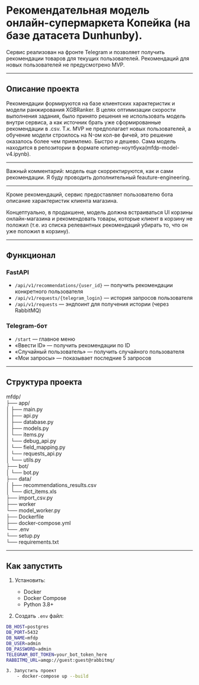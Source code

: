 # Рекомендательная модель онлайн-супермаркета Копейка (на базе датасета Dunhunby).
Сервис реализован на фронте Telegram и позволяет получить рекомендации товаров для текущих пользователей. Рекомендаций для новых пользователей не предусмотрено MVP.

---

## Описание проекта

Рекомендации формируются на базе клиентских характеристик и модели ранжирования XGBRanker. 
В целях оптимизации скорости выполнения задания, было принято решения не использовать модель внутри сервиса, а как источник брать уже сформированные рекомендации в .csv.
Т.к. MVP не предполагает новых пользователей, а обучение модели строилось на N-ом кол-ве фичей, это решение оказалось более чем приемлемо. Быстро и дешево.
Сама модель находится в репозитории в формате юпитер-ноутбука(mfdp-model-v4.ipynb).

_____
Важный комментарий: модель еще скорректируются, как и сами рекомендации. Я буду проводить дополнительный feauture-engineering.
_____

Кроме рекомендаций, сервис предоставляет пользователю бота описание характеристик клиента магазина.

Концептуально, в продакшене, модель должна встраиваться UI корзины онлайн-магазина и рекомендовать товары, которые клиент в корзину не положил (т.е. из списка релевантных рекомендаций убирать то, что он уже положил в корзину).

---

## Функционал

### FastAPI
- `/api/v1/recommendations/{user_id}` — получить рекомендации конкретного пользователя
- `/api/v1/requests/{telegram_login}` — история запросов пользователя
- `/api/v1/requests` — эндпоинт для получения истории (через RabbitMQ)

### Telegram-бот
- `/start` — главное меню
- «Ввести ID» — получить рекомендации по ID
- «Случайный пользователь» — получить случайного пользователя
- «Мои запросы» — показывает последние 5 запросов

---

## Структура проекта
mfdp/  
├── app/  
│ ├── main.py  
│ ├── api.py  
│ ├── database.py  
│ ├── models.py  
│ └── items.py  
│ └── debug_api.py  
│ └── field_mapping.py  
│ └── requests_api.py  
│ └── utils.py  
├── bot/  
│ └── bot.py   
├── data/  
│ ├── recommendations_results.csv   
│ └── dict_items.xls  
├── import_csv.py  
├── worker  
  └── model_worker.py  
├── Dockerfile  
├── docker-compose.yml  
└── .env  
└── setup.py  
└── requirements.txt  

---

## Как запустить

1. Установить:
   - Docker
   - Docker Compose
   - Python 3.8+

2. Создать `.env` файл:

```bash
DB_HOST=postgres
DB_PORT=5432
DB_NAME=mfdp
DB_USER=admin
DB_PASSWORD=admin
TELEGRAM_BOT_TOKEN=your_bot_token_here
RABBITMQ_URL=amqp://guest:guest@rabbitmq/

3. Запустить проект
    - docker-compose up --build
